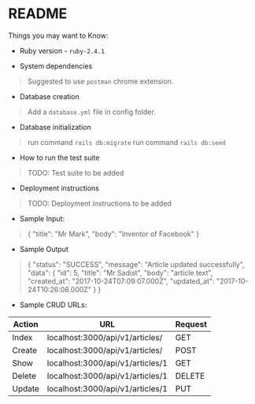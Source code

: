 # README

Things you may want to Know:

* Ruby version - `ruby-2.4.1`
 
* System dependencies
 > Suggested to use `postman` chrome extension.
* Database creation
 > Add a `database.yml` file in config folder.
 
* Database initialization
 > run command `rails db:migrate`
 > run command `rails db:seed`

* How to run the test suite
 > TODO: Test suite to be added
* Deployment instructions
 > TODO: Deployment instructions to be added


* Sample Input:
 > {
	"title": "Mr Mark",
	"body": "Inventor of Facebook"
   }

* Sample Output
 > {
    "status": "SUCCESS",
    "message": "Article updated successfully",
    "data": {
        "id": 5,
        "title": "Mr Sadist",
        "body": "article text",
        "created_at": "2017-10-24T07:09:07.000Z",
        "updated_at": "2017-10-24T10:26:08.000Z"
    }
}


* Sample CRUD URLs:

 | Action |URL | Request
 |--------|----|--------
 |Index |localhost:3000/api/v1/articles/ | GET
 |Create |localhost:3000/api/v1/articles/ | POST
 |Show |localhost:3000/api/v1/articles/1 | GET
 |Delete | localhost:3000/api/v1/articles/1 | DELETE
 |Update | localhost:3000/api/v1/articles/1 | PUT 